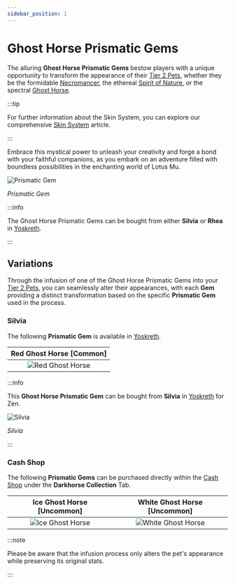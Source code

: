 ```yaml
---
sidebar_position: 1
---
```


# Ghost Horse Prismatic Gems

The alluring **Ghost Horse Prismatic Gems** bestow players with a unique opportunity to transform the appearance of their [Tier 2 Pets](/category/pets), whether they be the formidable [Necromancer](/crafting/pets/Necromancer), the ethereal [Spirit of Nature](/crafting/pets/spirit-of-nature), or the spectral [Ghost Horse](/crafting/pets/ghost-horse).

:::tip

For further information about the Skin System, you can explore our comprehensive [Skin System](/skin-system) article.

:::

Embrace this mystical power to unleash your creativity and forge a bond with your faithful companions, as you embark on an adventure filled with boundless possibilities in the enchanting world of Lotus Mu.

![Prismatic Gem](/img/items/jewels/prismatic-gem.png)

_Prismatic Gem_

:::info

The Ghost Horse Prismatic Gems can be bought from either **Silvia** or **Rhea** in [Yoskreth](/maps/yoskreth).

:::

## Variations

Through the infusion of one of the Ghost Horse Prismatic Gems into your [Tier 2 Pets](/category/pets), you can seamlessly alter their appearances, with each **Gem** providing a distinct transformation based on the specific **Prismatic Gem** used in the process.

### Silvia

The following **Prismatic Gem** is available in [Yoskreth](/maps/yoskreth).

| Red Ghost Horse [<span className="tier-common">**Common**</span>] |
| :---------------------------------------------------------------: |
|      ![Red Ghost Horse](/img/items/pets/red-ghost-horse.jpg)      |

:::info

This **Ghost Horse Prismatic Gem** can be bought from **Silvia** in [Yoskreth](/maps/yoskreth) for Zen.

![Silvia](/img/npc/silvia.jpg)

_Silvia_

:::

### Cash Shop

The following **Prismatic Gems** can be purchased directly within the [Cash Shop](/client-features/cash-shop) under the **Darkhorse Collection** Tab.

| Ice Ghost Horse [<span className="tier-uncommon">**Uncommon**</span>] | White Ghost Horse [<span className="tier-uncommon">**Uncommon**</span>] |
| :-------------------------------------------------------------------: | :---------------------------------------------------------------------: |
|        ![Ice Ghost Horse](/img/items/pets/ice-ghost-horse.jpg)        |       ![White Ghost Horse](/img/items/pets/white-ghost-horse.jpg)       |


:::note

Please be aware that the infusion process only alters the pet's appearance while preserving its original stats.

:::
